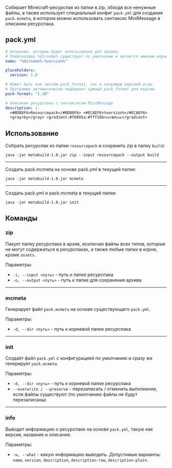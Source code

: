 Собирает Minecraft-ресурспак из папки в zip, обходя все ненужные файлы, а также использует специальный конфиг `pack.yml`
для создания `pack.mcmeta`, в котором можно использовать синтаксис MiniMessage в описании ресурспака.

## pack.yml

```yml
# Название, которое будет использовано для архива. 
# Плейсхолдер %dirname% существует по умолчанию и является именем корневой папки
name: "%dirname%-%version%"

placeholders:
  version: 1.0

# Может быть как числом pack_format, так и напрямую версией игры. 
# Программа автоматически подбирает нужный pack_format для версии.
pack-format: "1.20"

# Описание ресурспака с синтаксисом MiniMessage
description: |-
  <#BDB8F6>Resourcepack</#BDB8F6> <#ECAEF6>%version%</#ECAEF6>
  <gray>by</gray> <gradient:#f6895a:#fff16b>ᴏᴜᴛʙʀᴇᴀᴋ</gradient>
```

## Использование

Собрать ресурспак из папки `resourcepack` и сохранить zip в папку `build`:

```shell
java -jar metabuild-1.0.jar zip --input resourcepack --output build
```

---

Создать pack.mcmeta на основе pack.yml в текущей папке:

```shell
java -jar metabuild-1.0.jar mcmeta
```

---

Создать pack.yml и pack.mcmeta в текущей папке:

```shell
java -jar metabuild-1.0.jar init
```

## Команды

### zip

Пакует папку ресурспака в архив, исключая файлы всех типов, которые не могут содержаться в ресурспаках, а также
любые папки в корне, кроме `assets`.

Параметры:

- `-i, --input <путь>` - путь к папке ресурспака
- `-o, --output <путь>` - путь к папке для сохранения архива

---

### mcmeta

Генерирует файл `pack.mcmeta` на основе существующего `pack.yml`.

Параметры:

- `-d, --dir <путь>` - путь к корневой папке ресурспака

---

### init

Создаёт файл `pack.yml` с конфигурацией по умолчанию и сразу же генерирует `pack.mcmeta`.

Параметры:

- `-d, --dir <путь>` - путь к корневой папке ресурспака
- `--overwrite / --preserve` - перезаписать / отменить выполнение, если файлы существуют (по умолчанию файлы не
  будут
  перезаписаны)

---

### info

Выводит информацию о ресурспаке на основе `pack.yml`, такую как версия, название и описание.

Параметры:

- `-w, --what` - какую информацию выводить. Допустимые варианты: `name`, `version`, `description`,
  `description-raw`, `description-plain`.
